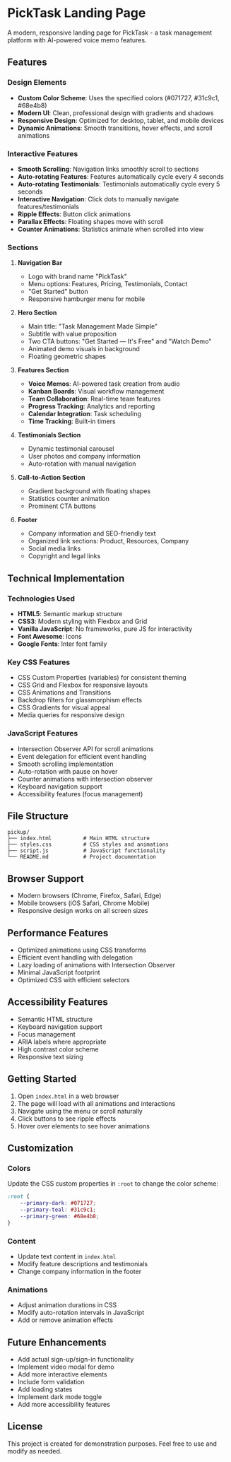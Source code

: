 # PickTask Landing Page

A modern, responsive landing page for PickTask - a task management platform with AI-powered voice memo features.

## Features

### Design Elements
- **Custom Color Scheme**: Uses the specified colors (#071727, #31c9c1, #68e4b8)
- **Modern UI**: Clean, professional design with gradients and shadows
- **Responsive Design**: Optimized for desktop, tablet, and mobile devices
- **Dynamic Animations**: Smooth transitions, hover effects, and scroll animations

### Interactive Features
- **Smooth Scrolling**: Navigation links smoothly scroll to sections
- **Auto-rotating Features**: Features automatically cycle every 4 seconds
- **Auto-rotating Testimonials**: Testimonials automatically cycle every 5 seconds
- **Interactive Navigation**: Click dots to manually navigate features/testimonials
- **Ripple Effects**: Button click animations
- **Parallax Effects**: Floating shapes move with scroll
- **Counter Animations**: Statistics animate when scrolled into view

### Sections

1. **Navigation Bar**
   - Logo with brand name "PickTask"
   - Menu options: Features, Pricing, Testimonials, Contact
   - "Get Started" button
   - Responsive hamburger menu for mobile

2. **Hero Section**
   - Main title: "Task Management Made Simple"
   - Subtitle with value proposition
   - Two CTA buttons: "Get Started — It's Free" and "Watch Demo"
   - Animated demo visuals in background
   - Floating geometric shapes

3. **Features Section**
   - **Voice Memos**: AI-powered task creation from audio
   - **Kanban Boards**: Visual workflow management
   - **Team Collaboration**: Real-time team features
   - **Progress Tracking**: Analytics and reporting
   - **Calendar Integration**: Task scheduling
   - **Time Tracking**: Built-in timers

4. **Testimonials Section**
   - Dynamic testimonial carousel
   - User photos and company information
   - Auto-rotation with manual navigation

5. **Call-to-Action Section**
   - Gradient background with floating shapes
   - Statistics counter animation
   - Prominent CTA buttons

6. **Footer**
   - Company information and SEO-friendly text
   - Organized link sections: Product, Resources, Company
   - Social media links
   - Copyright and legal links

## Technical Implementation

### Technologies Used
- **HTML5**: Semantic markup structure
- **CSS3**: Modern styling with Flexbox and Grid
- **Vanilla JavaScript**: No frameworks, pure JS for interactivity
- **Font Awesome**: Icons
- **Google Fonts**: Inter font family

### Key CSS Features
- CSS Custom Properties (variables) for consistent theming
- CSS Grid and Flexbox for responsive layouts
- CSS Animations and Transitions
- Backdrop filters for glassmorphism effects
- CSS Gradients for visual appeal
- Media queries for responsive design

### JavaScript Features
- Intersection Observer API for scroll animations
- Event delegation for efficient event handling
- Smooth scrolling implementation
- Auto-rotation with pause on hover
- Counter animations with intersection observer
- Keyboard navigation support
- Accessibility features (focus management)

## File Structure

```
pickup/
├── index.html          # Main HTML structure
├── styles.css          # CSS styles and animations
├── script.js           # JavaScript functionality
└── README.md           # Project documentation
```

## Browser Support

- Modern browsers (Chrome, Firefox, Safari, Edge)
- Mobile browsers (iOS Safari, Chrome Mobile)
- Responsive design works on all screen sizes

## Performance Features

- Optimized animations using CSS transforms
- Efficient event handling with delegation
- Lazy loading of animations with Intersection Observer
- Minimal JavaScript footprint
- Optimized CSS with efficient selectors

## Accessibility Features

- Semantic HTML structure
- Keyboard navigation support
- Focus management
- ARIA labels where appropriate
- High contrast color scheme
- Responsive text sizing

## Getting Started

1. Open `index.html` in a web browser
2. The page will load with all animations and interactions
3. Navigate using the menu or scroll naturally
4. Click buttons to see ripple effects
5. Hover over elements to see hover animations

## Customization

### Colors
Update the CSS custom properties in `:root` to change the color scheme:
```css
:root {
    --primary-dark: #071727;
    --primary-teal: #31c9c1;
    --primary-green: #68e4b8;
}
```

### Content
- Update text content in `index.html`
- Modify feature descriptions and testimonials
- Change company information in the footer

### Animations
- Adjust animation durations in CSS
- Modify auto-rotation intervals in JavaScript
- Add or remove animation effects

## Future Enhancements

- Add actual sign-up/sign-in functionality
- Implement video modal for demo
- Add more interactive elements
- Include form validation
- Add loading states
- Implement dark mode toggle
- Add more accessibility features

## License

This project is created for demonstration purposes. Feel free to use and modify as needed.
